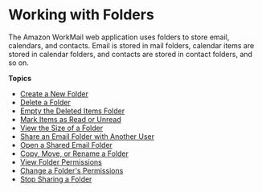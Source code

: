 # Working with Folders<a name="folders_overview"></a>

The Amazon WorkMail web application uses folders to store email, calendars, and contacts\. Email is stored in mail folders, calendar items are stored in calendar folders, and contacts are stored in contact folders, and so on\.

**Topics**
+ [Create a New Folder](create_folder.md)
+ [Delete a Folder](delete_folder.md)
+ [Empty the Deleted Items Folder](empty_deleted_items.md)
+ [Mark Items as Read or Unread](mark_items_read_unread.md)
+ [View the Size of a Folder](view_folder_size.md)
+ [Share an Email Folder with Another User](share_email_folder.md)
+ [Open a Shared Email Folder](shared_folder.md)
+ [Copy, Move, or Rename a Folder](copy_move_rename_folder.md)
+ [View Folder Permissions](view_folder_permissions.md)
+ [Change a Folder's Permissions](change_folder_permissions.md)
+ [Stop Sharing a Folder](stop_sharing_folders.md)